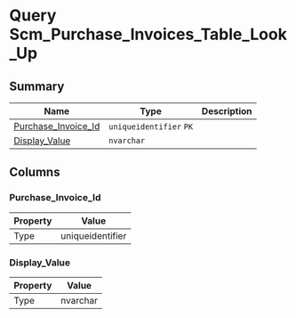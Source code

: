 # Query Scm_Purchase_Invoices_Table_Look_Up


## Summary

| Name | Type | Description |
| - | - | --- |
|[Purchase_Invoice_Id](#purchase_invoice_id)|`uniqueidentifier` `PK`||
|[Display_Value](#display_value)|`nvarchar` ||

## Columns

### Purchase_Invoice_Id

| Property | Value |
| - | - |
|Type|uniqueidentifier|

### Display_Value

| Property | Value |
| - | - |
|Type|nvarchar|


